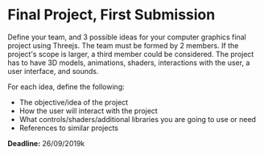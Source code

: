 # Final Project, First Submission

Define your team, and 3 possible ideas for your computer graphics final project using Threejs. The team must be formed by 2 members. If the project's scope is larger, a third member could be considered. The project has to have 3D models, animations, shaders, interactions with the user, a user interface, and sounds. 

For each idea, define the following:

- The objective/idea of the project
- How the user will interact with the project
- What controls/shaders/additional libraries you are going to use or need
- References to similar projects

**Deadline:** 26/09/2019k